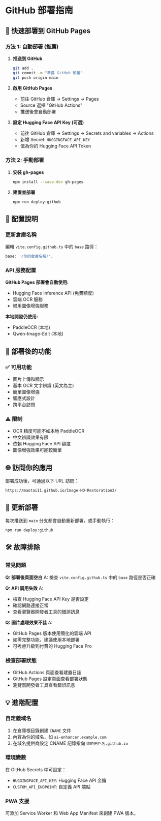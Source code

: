 # GitHub 部署指南

## 🚀 快速部署到 GitHub Pages

### 方法 1: 自動部署 (推薦)

1. **推送到 GitHub**
   ```bash
   git add .
   git commit -m "準備 GitHub 部署"
   git push origin main
   ```

2. **啟用 GitHub Pages**
   - 前往 GitHub 倉庫 → Settings → Pages
   - Source 選擇 "GitHub Actions"
   - 推送後會自動部署

3. **設定 Hugging Face API Key (可選)**
   - 前往 GitHub 倉庫 → Settings → Secrets and variables → Actions
   - 新增 Secret: `HUGGINGFACE_API_KEY`
   - 值為你的 Hugging Face API Token

### 方法 2: 手動部署

1. **安裝 gh-pages**
   ```bash
   npm install --save-dev gh-pages
   ```

2. **建置並部署**
   ```bash
   npm run deploy:github
   ```

## 🔧 配置說明

### 更新倉庫名稱
編輯 `vite.config.github.ts` 中的 `base` 路徑：
```typescript
base: '/你的倉庫名稱/',
```

### API 服務配置

**GitHub Pages 部署會自動使用:**
- Hugging Face Inference API (免費額度)
- 雲端 OCR 服務
- 備用圖像增強服務

**本地開發仍使用:**
- PaddleOCR (本地)
- Qwen-Image-Edit (本地)

## 📱 部署後的功能

### ✅ 可用功能
- 圖片上傳和顯示
- 基本 OCR 文字辨識 (英文為主)
- 簡單圖像增強
- 響應式設計
- 跨平台訪問

### ⚠️ 限制
- OCR 精度可能不如本地 PaddleOCR
- 中文辨識效果有限
- 依賴 Hugging Face API 額度
- 圖像增強效果可能較簡單

## 🌐 訪問你的應用

部署成功後，可通過以下 URL 訪問：
```
https://maotai11.github.io/Image-HD-Restoration2/
```

## 🔄 更新部署

每次推送到 `main` 分支都會自動重新部署，或手動執行：
```bash
npm run deploy:github
```

## 🛠️ 故障排除

### 常見問題

**Q: 部署後頁面空白**
A: 檢查 `vite.config.github.ts` 中的 `base` 路徑是否正確

**Q: API 調用失敗**
A: 
- 檢查 Hugging Face API Key 是否設定
- 確認網路連接正常
- 查看瀏覽器開發者工具的錯誤訊息

**Q: 圖片處理效果不佳**
A: 
- GitHub Pages 版本使用簡化的雲端 API
- 如需完整功能，建議使用本地部署
- 可考慮升級到付費的 Hugging Face Pro

### 檢查部署狀態
- GitHub Actions 頁面查看建置日誌
- GitHub Pages 設定頁面查看部署狀態
- 瀏覽器開發者工具查看錯誤訊息

## 💡 進階配置

### 自定義域名
1. 在倉庫根目錄創建 `CNAME` 文件
2. 內容為你的域名，如 `ai-enhancer.example.com`
3. 在域名提供商設定 CNAME 記錄指向 `你的用戶名.github.io`

### 環境變數
在 GitHub Secrets 中可設定：
- `HUGGINGFACE_API_KEY`: Hugging Face API 金鑰
- `CUSTOM_API_ENDPOINT`: 自定義 API 端點

### PWA 支援
可添加 Service Worker 和 Web App Manifest 來創建 PWA 版本。